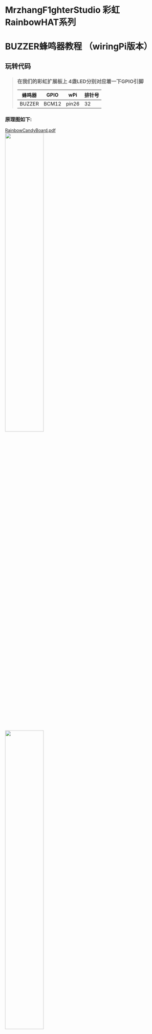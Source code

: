 # MrzhangF1ghterStudio 彩虹RainbowHAT系列
# BUZZER蜂鸣器教程 （wiringPi版本）

## 玩转代码
> ### 在我们的彩虹扩展板上 4盏LED分别对应着一下GPIO引脚
> 蜂鸣器| GPIO | wPi |排针号|
> |----|-----|-----|-----|
> |BUZZER|BCM12|pin26 | 32 |    
### 原理图如下:
[RainbowCandyBoard.pdf](https://github.com/MrzhangF1ghter/RainbowCandyBoard/blob/master/schematic/RainbowCandyBoard.pdf)<br>
<img src="https://github.com/MrzhangF1ghter/RainbowCandyBoard/blob/master/buzzer/schematic/buzzer.png" width=50% height=50%/><br>
<img src="https://github.com/MrzhangF1ghter/RainbowCandyBoard/blob/master/buzzer/schematic/buzzer_pin.png" width=50% height=50%/><br>

> 我们采用的是跳帽来连接IO口，你可以在彩虹板上看到有一排彩虹色的跳帽，找到BUZZER，那就是蜂鸣器与IO连接的端口，具体端口号请看原理图。
> 蜂鸣器处于大电流外设，需要用三极管驱动，该驱动电路为高电平导通。
> 当我们想接自己io的时候，可以将跳帽拔开，那么板上的外设就和io口断开了，然后插上你想接的外设即可。
首先先用gedit、pluma、vim等文本编辑工具打开该文件夹下的buzzer.c,如下，我们可以看看注释进行理解。
```C
#include<stdio.h>
#include<unistd.h>
#include<wiringPi.h>//wiringPi路径
#define BUZZER_PIN 26
int main()
{
	int i;//定义一个用于循环计数变量
	printf("Welcome to IODevelopBoard!\n");//打印欢迎信息
	printf("BUZZER test,wiringPi version\n");//打印欢迎信息
	wiringPiSetup();//wiringPi库初始化
	pinMode(BUZZER_PIN,OUTPUT);//设置BUZZER_PIN引脚为输出模式
	digitalWrite(BUZZER_PIN,HIGH);//初始化为高电平
	while(1)//隔一秒响一次
	{
		digitalWrite(BUZZER_PIN,HIGH);//蜂鸣器引脚低电平（高电平响）
		printf("BUZZER is on!\n");
		sleep(1);//程序休眠1秒
		digitalWrite(BUZZER_PIN,LOW);//蜂鸣器引脚高电平（低电平关闭）
		printf("BUZZER is off!\n");
		sleep(1);//程序休眠1秒
	}
}
```
## 4.玩
> 当我们修改了代码后想运行时，必须将其编译成可执行文件，在此我们需要用到gcc工具，树莓派默认已安装好，若无，则百度相关教程安装好<br>
> 编译指令如下 `gcc -o 目标文件名 源文件名` -o的意思为输出可执行文件<br>
> 例:`gcc -o buzzer buzzer.c` <br>
> 若无错误，则将会生成目标文件名的可执行文件，如有错误，请检查错误，排错。<br>
> 执行验证
> `./目标文件名`
>例:`./buzzer`
>按了回车后，你将会听到蜂鸣器间歇鸣叫<br>
